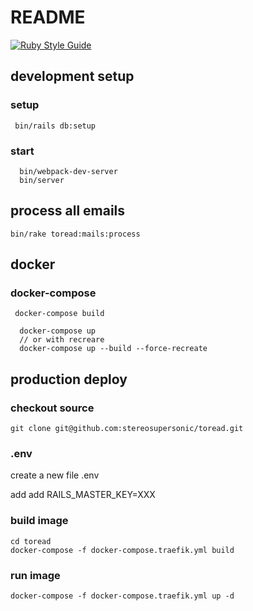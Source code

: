 # README

[![Ruby Style Guide](https://img.shields.io/badge/code_style-standard-brightgreen.svg)](https://github.com/testdouble/standard)

## development setup

### setup 

```
 bin/rails db:setup
```

### start 

``` 
  bin/webpack-dev-server
  bin/server

```


## process all emails

```
bin/rake toread:mails:process
```

## docker

### docker-compose

```
 docker-compose build
```

```
  docker-compose up
  // or with recreare
  docker-compose up --build --force-recreate
```

## production deploy

### checkout source

```
git clone git@github.com:stereosupersonic/toread.git
```

### .env 

create a new file .env

add add RAILS_MASTER_KEY=XXX  

### build image

```
cd toread
docker-compose -f docker-compose.traefik.yml build
```


### run image

```
docker-compose -f docker-compose.traefik.yml up -d
```
